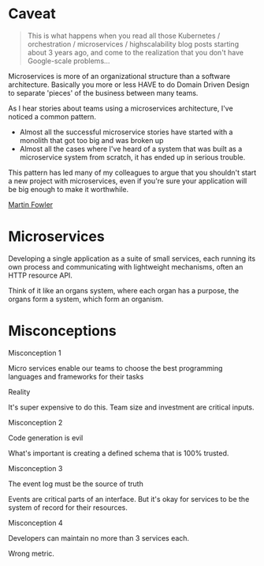 # Caveat

> This is what happens when you read all those Kubernetes / orchestration / microservices / highscalability blog posts starting about 3 years ago, and come to the realization that you don't have Google-scale problems...

Microservices is more of an organizational structure than a software architecture. Basically you more or less HAVE to do Domain Driven Design to separate 'pieces' of the business between many teams.

As I hear stories about teams using a microservices architecture, I've noticed a common pattern.

-   Almost all the successful microservice stories have started with a monolith that got too big and was broken up
-   Almost all the cases where I've heard of a system that was built as a microservice system from scratch, it has ended up in serious trouble.

This pattern has led many of my colleagues to argue that you shouldn't start a new project with microservices, even if you're sure your application will be big enough to make it worthwhile.

[Martin Fowler](https://martinfowler.com/bliki/MonolithFirst.html)

# Microservices

Developing a single application as a suite of small services, each running its own process and communicating with lightweight mechanisms, often an HTTP resource API.

Think of it like an organs system, where each organ has a purpose, the organs form a system, which form an organism.

# Misconceptions

Misconception 1

Micro services enable our teams to choose the best programming languages and frameworks for their tasks

Reality

It's super expensive to do this. Team size and investment are critical inputs.

Misconception 2

Code generation is evil

What's important is creating a defined schema that is 100% trusted.

Misconception 3

The event log must be the source of truth

Events are critical parts of an interface. But it's okay for services to be the system of record for their resources.

Misconception 4

Developers can maintain no more than 3 services each.

Wrong metric.
